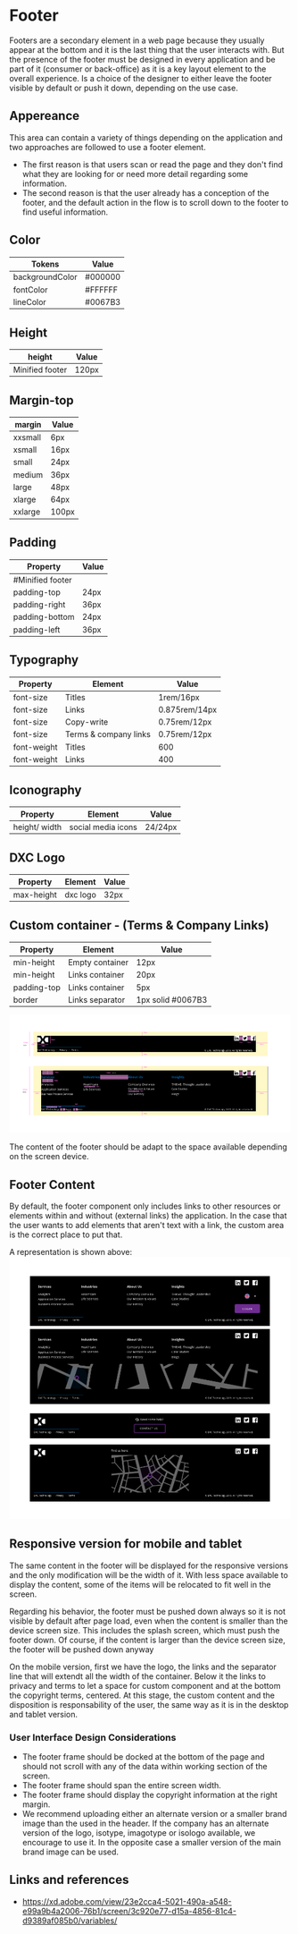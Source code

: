 # Footer

Footers are a secondary element in a web page because they usually appear at the bottom and it is the last thing that the user interacts with. But the presence of the footer must be designed in every application and be part of it (consumer or back-office) as it is a key layout element to the overall experience. Is a choice of the designer to either leave the footer visible by default or push it down, depending on the use case.

## Appereance

This area can contain a variety of things depending on the application and two approaches are followed to use a footer element.

- The first reason is that users scan or read the page and they don't find what they are looking for or need more detail regarding some information.
- The second reason is that the user already has a conception of the footer, and the default action in the flow is to scroll down to the footer to find useful information.


## Color

| Tokens                    |   Value           |
|---------------------------|-------------------|
| backgroundColor           |   #000000         |
| fontColor                 |   #FFFFFF         |
| lineColor                 |   #0067B3         |


## Height

|  height           |   Value   |
|-------------------|-----------|
|  Minified footer  |   120px   |


## Margin-top

| margin    |   Value   |
|-----------|-----------|
| xxsmall   |   6px     |
| xsmall    |   16px    |
| small     |   24px    |
| medium    |   36px    |
| large     |   48px    |
| xlarge    |   64px    |
| xxlarge   |   100px   |

## Padding

| Property          |   Value   |
|-------------------|-----------|
| #Minified footer              |
| padding-top	    |   24px    |
| padding-right	    |   36px    |
| padding-bottom    |   24px    |
| padding-left	    |   36px    |


## Typography

| Property      |   Element                 |  Value          |
|---------------|---------------------------|-----------------|
| font-size	|   Titles      	    |  1rem/16px      |
| font-size     |   Links   	            |  0.875rem/14px  |
| font-size     |   Copy-write              |  0.75rem/12px   |
| font-size     |   Terms & company links   |  0.75rem/12px   |
| font-weight	|   Titles      	    |  600            |
| font-weight	|   Links	            |  400            |


## Iconography

| Property      |   Element             |  Value      |
|---------------|-----------------------|-------------|
| height/ width	|   social media icons  |   24/24px   |


## DXC Logo


| Property      |   Element     |  Value    |
|---------------|---------------|-----------|
| max-height   	|   dxc logo    |   32px    |


## Custom container - (Terms & Company Links)

| Property      |   Element     	|   Value   		|
|---------------|-----------------------|-----------------------|
| min-height   	|   Empty container	|   12px    		|
| min-height	|   Links container	|   20px    		|
| padding-top   |   Links container	|   5px     		|
| border	|   Links separator	|   1px solid #0067B3	|


![Footer modes example](images/footer_specs.png)

The content of the footer should be adapt to the space available depending on the screen device.

## Footer Content

By default, the footer component only includes links to other resources or elements within and without (external links) the application.
In the case that the user wants to add elements that aren't text with a link, the custom area is the correct place to put that.

A representation is shown above:
![Footer with button and label as custom content](images/footer_custom_1.png)

## Responsive version for mobile and tablet

The same content in the footer will be displayed for the responsive versions and the only modification will be the width of it. With less space available to display the content, some of the items will be relocated to fit well in the screen.

Regarding his behavior, the footer must be pushed down always so it is not visible by default after page load, even when the content is smaller than the device screen size. This includes the splash screen, which must push the footer down. Of course, if the content is larger than the device screen size, the footer will be pushed down anyway 

On the mobile version, first we have the logo, the links and the separator line that will extendt all the width of the container. Below it the links to privacy and terms to let a space for custom component and at the bottom the copyright terms, centered.
At this stage, the custom content and the disposition is responsability of the user, the same way as it is in the desktop and tablet version.

### User Interface Design Considerations

- The footer frame should be docked at the bottom of the page and should not scroll with any of the data within working section of the screen.
- The footer frame should span the entire screen width.
- The footer frame should display the copyright information at the right margin.
- We recommend uploading either an alternate version or a smaller brand image than the used in the header. If the company has an alternate version of the logo, isotype, imagotype or isologo available, we encourage to use it. In the opposite case a smaller version of the main brand image can be used.


## Links and references

- https://xd.adobe.com/view/23e2cca4-5021-490a-a548-e99a9b4a2006-76b1/screen/3c920e77-d15a-4856-81c4-d9389af085b0/variables/

